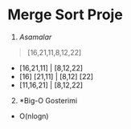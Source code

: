 # Merge Sort Proje
1. *Asamalar*
> [16,21,11,8,12,22]
- [16,21,11] | [8,12,22]
- [16] [21,11] | [8,12] [22]
- [11,16,21] | [8,12,22]
2. *Big-O Gosterimi
- O(nlogn)
